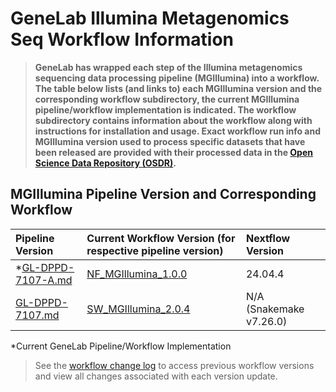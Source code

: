 # GeneLab Illumina Metagenomics Seq Workflow Information

> **GeneLab has wrapped each step of the Illumina metagenomics sequencing data processing pipeline (MGIllumina) into a workflow. The table below lists (and links to) each MGIllumina version and the corresponding workflow subdirectory, the current MGIllumina pipeline/workflow implementation is indicated. The workflow subdirectory contains information about the workflow along with instructions for installation and usage. Exact workflow run info and MGIllumina version used to process specific datasets that have been released are provided with their processed data in the [Open Science Data Repository (OSDR)](https://osdr.nasa.gov/bio/repo/).**  

## MGIllumina Pipeline Version and Corresponding Workflow

|Pipeline Version|Current Workflow Version (for respective pipeline version)|Nextflow Version| 
|:---------------|:---------------------------------------------------------|:---------------|
|*[GL-DPPD-7107-A.md](../Pipeline_GL-DPPD-7107_Versions/GL-DPPD-7107-A.md)|[NF_MGIllumina_1.0.0](NF_MGIllumina)|24.04.4|
|[GL-DPPD-7107.md](../Pipeline_GL-DPPD-7107_Versions/GL-DPPD-7107.md)|[SW_MGIllumina_2.0.4](SW_MGIllumina)|N/A (Snakemake v7.26.0)|


*Current GeneLab Pipeline/Workflow Implementation

> See the [workflow change log](NF_MGIllumina/CHANGELOG.md) to access previous workflow versions and view all changes associated with each version update.
